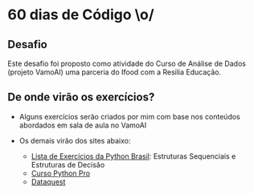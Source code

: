 # 60 dias de Código \o/

## Desafio 

Este desafio foi proposto como atividade do Curso de Análise de Dados (projeto VamoAI) uma parceria do Ifood com a Resilia Educação.  


## De onde virão os exercícios?

* Alguns exercícios serão criados por mim com base nos conteúdos abordados em sala de aula no VamoAI

* Os demais virão dos sites abaixo:
  * [Lista de Exercícios da Python Brasil](https://wiki.python.org.br/ListaDeExercicios): Estruturas Sequenciais e Estruturas de Decisão 
  * [Curso Python Pro](https://www.python.pro.br)
  * [Dataquest](https://www.dataquest.io/)
